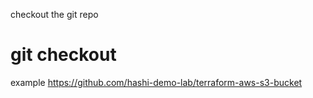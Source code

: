 checkout the git repo

# git checkout
example https://github.com/hashi-demo-lab/terraform-aws-s3-bucket